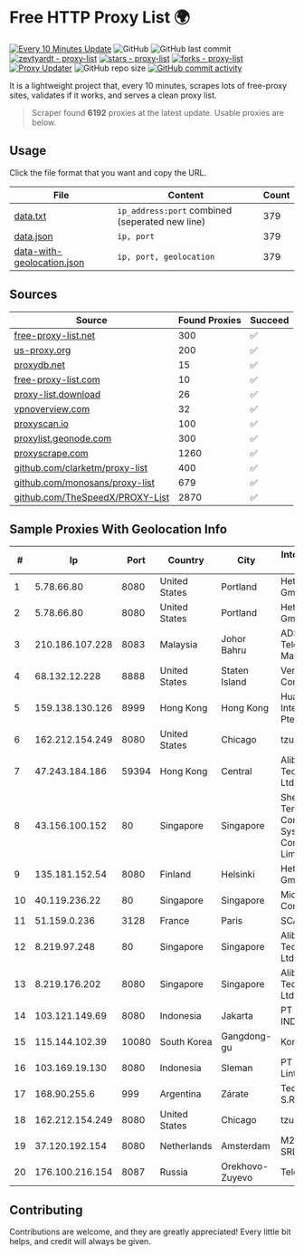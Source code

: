 
# Free HTTP Proxy List 🌍

[![Every 10 Minutes Update](https://github.com/mertguvencli/http-proxy-list/actions/workflows/main.yml/badge.svg?branch=main)](https://github.com/mertguvencli/http-proxy-list/actions/workflows/main.yml)
![GitHub](https://img.shields.io/github/license/mertguvencli/http-proxy-list)
![GitHub last commit](https://img.shields.io/github/last-commit/mertguvencli/http-proxy-list)
[![zevtyardt - proxy-list](https://img.shields.io/static/v1?label=zevtyardt&message=proxy-list&color=blue&logo=github)](https://github.com/zevtyardt/proxy-list "Go to GitHub repo")
[![stars - proxy-list](https://img.shields.io/github/stars/zevtyardt/proxy-list?style=social)](https://github.com/zevtyardt/proxy-list)
[![forks - proxy-list](https://img.shields.io/github/forks/zevtyardt/proxy-list?style=social)](https://github.com/zevtyardt/proxy-list)
[![Proxy Updater](https://github.com/zevtyardt/proxy-list/workflows/Proxy%20Updater/badge.svg)](https://github.com/zevtyardt/proxy-list/actions?query=workflow:"Proxy+Updater")
![GitHub repo size](https://img.shields.io/github/repo-size/zevtyardt/proxy-list)
[![GitHub commit activity](https://img.shields.io/github/commit-activity/m/zevtyardt/proxy-list?logo=commits)](https://github.com/zevtyardt/proxy-list/commits/main)

It is a lightweight project that, every 10 minutes, scrapes lots of free-proxy sites, validates if it works, and serves a clean proxy list.

> Scraper found **6192** proxies at the latest update. Usable proxies are below.

## Usage

Click the file format that you want and copy the URL.

|File|Content|Count|
|----|-------|-----|
|[data.txt](https://raw.githubusercontent.com/mertguvencli/http-proxy-list/main/proxy-list/data.txt)|`ip_address:port` combined (seperated new line)|379|
|[data.json](https://raw.githubusercontent.com/mertguvencli/http-proxy-list/main/proxy-list/data.json)|`ip, port`|379|
|[data-with-geolocation.json](https://raw.githubusercontent.com/mertguvencli/http-proxy-list/main/proxy-list/data-with-geolocation.json)|`ip, port, geolocation`|379|

## Sources

|Source|Found Proxies|Succeed|
|------|-------------|-------|
|[free-proxy-list.net](https://free-proxy-list.net)|300|✅|
|[us-proxy.org](https://www.us-proxy.org)|200|✅|
|[proxydb.net](http://proxydb.net)|15|✅|
|[free-proxy-list.com](https://free-proxy-list.com/?page=&port=&type%5B%5D=http&type%5B%5D=https&up_time=0&search=Search)|10|✅|
|[proxy-list.download](https://www.proxy-list.download/HTTP)|26|✅|
|[vpnoverview.com](https://vpnoverview.com/privacy/anonymous-browsing/free-proxy-servers)|32|✅|
|[proxyscan.io](https://www.proxyscan.io)|100|✅|
|[proxylist.geonode.com](https://proxylist.geonode.com/api/proxy-list?limit=300&page=1&sort_by=lastChecked&sort_type=desc&protocols=http,https)|300|✅|
|[proxyscrape.com](https://api.proxyscrape.com/v2/?request=displayproxies&protocol=http&timeout=10000&country=all&ssl=all&anonymity=all)|1260|✅|
|[github.com/clarketm/proxy-list](https://raw.githubusercontent.com/clarketm/proxy-list/master/proxy-list-raw.txt)|400|✅|
|[github.com/monosans/proxy-list](https://raw.githubusercontent.com/monosans/proxy-list/main/proxies/http.txt)|679|✅|
|[github.com/TheSpeedX/PROXY-List](https://raw.githubusercontent.com/TheSpeedX/PROXY-List/master/http.txt)|2870|✅|


## Sample Proxies With Geolocation Info

|#|Ip|Port|Country|City|Internet Service Provider|
|-|--|----|-------|----|-------------------------|
|1|5.78.66.80|8080|United States|Portland|Hetzner Online GmbH|
|2|5.78.66.80|8080|United States|Portland|Hetzner Online GmbH|
|3|210.186.107.228|8083|Malaysia|Johor Bahru|ADSL Streamyx Telekom Malaysia|
|4|68.132.12.228|8888|United States|Staten Island|Verizon Communications|
|5|159.138.130.126|8999|Hong Kong|Hong Kong|Huawei International Pte. Ltd.|
|6|162.212.154.249|8080|United States|Chicago|tzulo, inc.|
|7|47.243.184.186|59394|Hong Kong|Central|Alibaba (US) Technology Co., Ltd.|
|8|43.156.100.152|80|Singapore|Singapore|Shenzhen Tencent Computer Systems Company Limited|
|9|135.181.152.54|8080|Finland|Helsinki|Hetzner Online GmbH|
|10|40.119.236.22|80|Singapore|Singapore|Microsoft Corporation|
|11|51.159.0.236|3128|France|Paris|SCALEWAY|
|12|8.219.97.248|80|Singapore|Singapore|Alibaba (US) Technology Co., Ltd.|
|13|8.219.176.202|8080|Singapore|Singapore|Alibaba (US) Technology Co., Ltd.|
|14|103.121.149.69|8080|Indonesia|Jakarta|PT EMERIO INDONESIA|
|15|115.144.102.39|10080|South Korea|Gangdong-gu|Korea Telecom|
|16|103.169.19.130|8080|Indonesia|Sleman|PT Aplikanusa Lintasarta|
|17|168.90.255.6|999|Argentina|Zárate|Tecnocomp S.R.L.|
|18|162.212.154.249|8080|United States|Chicago|tzulo, inc.|
|19|37.120.192.154|8080|Netherlands|Amsterdam|M247 Europe SRL|
|20|176.100.216.154|8087|Russia|Orekhovo-Zuyevo|Telecom-Uslugi|



## Contributing

Contributions are welcome, and they are greatly appreciated! Every
little bit helps, and credit will always be given.

